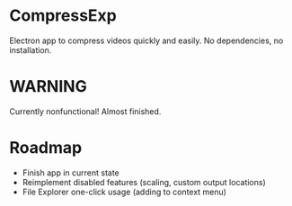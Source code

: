 # CompressExp
Electron app to compress videos quickly and easily. No dependencies, no installation.

# WARNING
Currently nonfunctional! Almost finished.

# Roadmap
- Finish app in current state
- Reimplement disabled features (scaling, custom output locations)
- File Explorer one-click usage (adding to context menu)
